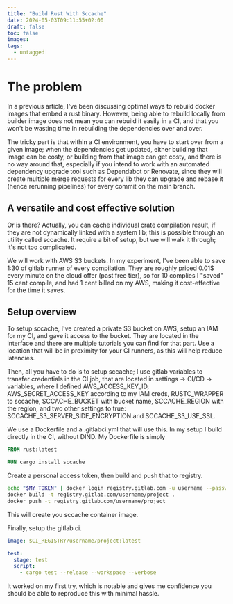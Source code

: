 ```yaml
---
title: "Build Rust With Sccache"
date: 2024-05-03T09:11:55+02:00
draft: false
toc: false
images:
tags: 
  - untagged
---
```


# The problem

In a previous article, I've been discussing optimal ways to rebuild docker images that embed a rust binary. However,
being able to rebuild locally from builder image does not mean you can rebuild it easily in a CI, and that you won't be
wasting time in rebuilding the dependencies over and over.

The tricky part is that within a CI environment, you have to start over from a given image; when the dependencies get
updated, either building that image can be costy, or building from that image can get costy, and there is no way around
that, especially if you intend to work with an automated dependency upgrade tool
such as Dependabot or Renovate, since they will create multiple merge requests for every lib they can upgrade and
rebase it (hence rerunning pipelines) for every commit on the main branch.

## A versatile and cost effective solution

Or is there? Actually, you can cache individual crate compilation result, if they are not dynamically linked with a
system lib; this is possible through an utility called sccache. It require a bit of setup, but we will walk it through;
it's not too complicated.

We will work with AWS S3 buckets. In my experiment, I've been able to save 1:30 of gitlab runner of every compilation.
They are roughly priced 0.01$ every minute on the cloud offer (past free tier), so for 10 complies I "saved" 15 cent
compile, and had 1 cent billed on my AWS, making it cost-effective for the time it saves.

## Setup overview

To setup sccache, I've created a private S3 bucket on AWS, setup an IAM for my CI, and gave it access to the bucket. 
They are located in the interface and there are multiple tutorials you can find for that part. Use a location that
will be in proximity for your CI runners, as this will help reduce latencies.

Then, all you have to do is to setup sccache; I use gitlab variables to transfer credentials in the CI job, that are
located in settings -> CI/CD -> variables, where I defined AWS_ACCESS_KEY_ID, AWS_SECRET_ACCESS_KEY according to my
IAM creds, RUSTC_WRAPPER to sccache, SCCACHE_BUCKET with bucket name, SCCACHE_REGION with the region, and two other
settings to true: SCCACHE_S3_SERVER_SIDE_ENCRYPTION and SCCACHE_S3_USE_SSL.

We use a Dockerfile and a .gitlabci.yml that will use this. In my setup I build directly in the CI, without DIND.
My Dockerfile is simply

```Dockerfile
FROM rust:latest

RUN cargo install sccache
```

Create a personal access token, then build and push that to registry.

```bash
echo "$MY_TOKEN" | docker login registry.gitlab.com -u username --password-stdin
docker build -t registry.gitlab.com/username/project .
docker push -t registry.gitlab.com/username/project

```

This will create you sccache container image.

Finally, setup the gitlab ci.

```yaml
image: $CI_REGISTRY/username/project:latest

test:
  stage: test
  script:
    - cargo test --release --workspace --verbose

```

It worked on my first try, which is notable and gives me confidence you should be able to reproduce this with minimal
hassle.